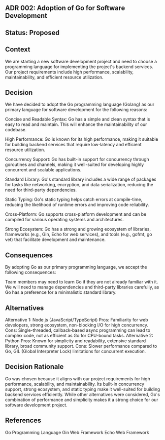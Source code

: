 ## ADR 002: Adoption of Go for Software Development
## Status: Proposed

## Context
We are starting a new software development project and need to choose a programming language for implementing the project's backend services. Our project requirements include high performance, scalability, maintainability, and efficient resource utilization.

## Decision
We have decided to adopt the Go programming language (Golang) as our primary language for software development for the following reasons:

Concise and Readable Syntax: Go has a simple and clean syntax that is easy to read and maintain. This will enhance the maintainability of our codebase.

High Performance: Go is known for its high performance, making it suitable for building backend services that require low-latency and efficient resource utilization.

Concurrency Support: Go has built-in support for concurrency through goroutines and channels, making it well-suited for developing highly concurrent and scalable applications.

Standard Library: Go's standard library includes a wide range of packages for tasks like networking, encryption, and data serialization, reducing the need for third-party dependencies.

Static Typing: Go's static typing helps catch errors at compile-time, reducing the likelihood of runtime errors and improving code reliability.

Cross-Platform: Go supports cross-platform development and can be compiled for various operating systems and architectures.

Strong Ecosystem: Go has a strong and growing ecosystem of libraries, frameworks (e.g., Gin, Echo for web services), and tools (e.g., gofmt, go vet) that facilitate development and maintenance.

## Consequences
By adopting Go as our primary programming language, we accept the following consequences:

Team members may need to learn Go if they are not already familiar with it.
We will need to manage dependencies and third-party libraries carefully, as Go has a preference for a minimalistic standard library.
## Alternatives
Alternative 1: Node.js (JavaScript/TypeScript)
Pros: Familiarity for web developers, strong ecosystem, non-blocking I/O for high concurrency.
Cons: Single-threaded, callback-based async programming can lead to complex code, not as efficient as Go for CPU-bound tasks.
Alternative 2: Python
Pros: Known for simplicity and readability, extensive standard library, broad community support.
Cons: Slower performance compared to Go, GIL (Global Interpreter Lock) limitations for concurrent execution.
## Decision Rationale
Go was chosen because it aligns with our project requirements for high performance, scalability, and maintainability. Its built-in concurrency support, strong ecosystem, and static typing make it well-suited for building backend services efficiently. While other alternatives were considered, Go's combination of performance and simplicity makes it a strong choice for our software development project.

## References
Go Programming Language
Gin Web Framework
Echo Web Framework
